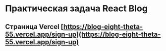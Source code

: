 # Практическая задача React Blog

## Страница Vercel [https://blog-eight-theta-55.vercel.app/sign-up](https://blog-eight-theta-55.vercel.app/sign-up)
